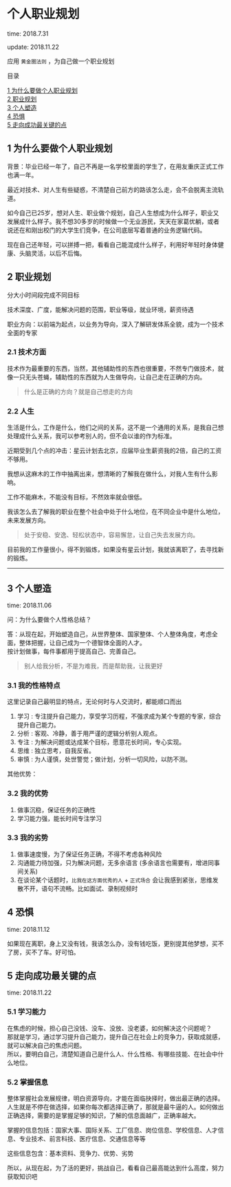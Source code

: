 # 个人职业规划

time: 2018.7.31

update: 2018.11.22

应用 `黄金圈法则` ，为自己做一个职业规划

目录

[1 为什么要做个人职业规划](#1-为什么要做个人职业规划)  
[2 职业规划](#2-职业规划)  
[3 个人塑造](#3-个人塑造)  
[4 恐惧](#4-恐惧)  
[5 走向成功最关键的点](#5-走向成功最关键的点)  

## 1 为什么要做个人职业规划

背景：毕业已经一年了，自己不再是一名学校里面的学生了，在用友重庆正式工作也满一年。

最近对技术、对人生有些疑惑，不清楚自己前方的路该怎么走，会不会脱离主流轨道。

如今自己已25岁，想对人生、职业做个规划，自己人生想成为什么样子，职业又发展成什么样子。我不想30多岁的时候做一个无业游民，天天在家葛优躺，或者说还在和刚出校门的大学生们竞争，在公司底层写着普通的业务逻辑代码。

现在自己还年轻，可以拼搏一把，看看自己能混成什么样子，利用好年轻时身体健康、头脑灵活，以后不后悔。

## 2 职业规划

分大小时间段完成不同目标

技术深度、广度，能解决问题的范围，职业等级，就业环境，薪资待遇

职业方向：以前端为起点，以业务为导向，深入了解研发体系全貌，成为一个技术全面的专家

### 2.1 技术方面

技术作为最重要的东西，当然，其他辅助性的东西也很重要，不然专门做技术，就像一只无头苍蝇，辅助性的东西就为人生做导向，让自己走在正确的方向。

> 什么是正确的方向？就是自己想走的方向

### 2.2 人生

生活是什么，工作是什么，他们之间的关系，这不是一个通用的关系，是我自己想处理成什么关系，我可以参考别人的，但不会以谁的作为标准。

近期受到几个点的冲击：星云计划去北京，应届毕业生薪资我的2倍，自己的工资不够用。

我想从这麻木的工作中抽离出来，想清晰的了解我在做什么，对我人生有什么影响。

工作不能麻木，不能没有目标，不然效率就会很低。

我该怎么去了解我的职业在整个社会中处于什么地位，在不同企业中是什么地位，未来发展方向。

> 处于安稳、安逸、轻松状态中，容易懈怠，让自己失去发展方向。

目前我的工作量很小，得不到锻炼，如果没有星云计划，我就该离职了，去寻找新的锻炼。

****

## 3 个人塑造

time: 2018.11.06

问：为什么要做个人性格总结？

答：从现在起，开始塑造自己，从世界整体、国家整体、个人整体角度，考虑全面，整体把握，让自己成为一个德智体全面的人才。  
按计划做事，每件事都用于提高自己、完善自己。

> 别人给我分析，不是为难我，而是帮助我，让我更好

### 3.1 我的性格特点

这里记录自己最明显的特点，无论何时与人交流时，都能顺口而出

1. 学习 : 专注提升自己能力，享受学习历程，不强求成为某个专题的专家，综合提升自己能力。
2. 分析 : 客观、冷静，善于用严谨的逻辑分析别人观点。
3. 专注 : 为解决问题或达成某个目标，愿意花长时间，专心实现。
4. 思维 : 独立思考，自我反省。
5. 审慎 : 为人谨慎，处世警觉；做计划，分析一切风险，以防不测。

其他优势：

### 3.2 我的优势

1. 做事沉稳，保证任务的正确性
2. 学习能力强，能长时间专注学习

### 3.3 我的劣势

1. 做事速度慢，为了保证任务正确，不得不考虑各种风险
2. 沟通能力待加强，只为解决问题，无多余语言 (多余语言也需要有，增进同事间关系)
3. 在谈论某个话题时，`比我在这方面优秀的人` + `正式场合` 会让我感到紧张，思维发散不开，语句不流畅。比如面试、录制视频时

## 4 恐惧

time: 2018.11.12

如果现在离职，身上又没有钱，我该怎么办，没有钱吃饭，更别提其他梦想，买不了房，买不了车。好可怕。

## 5 走向成功最关键的点

time: 2018.11.22

### 5.1 学习能力

在焦虑的时候，担心自己没钱、没车、没放、没老婆，如何解决这个问题呢？  
那就是学习，通过学习提升自己能力，提升自己在社会上的竞争力，获取成就感，就可以解决自己的焦虑问题。  
所以，要明白自己，清楚知道自己是什么人、什么性格、有哪些技能、在社会中什么地位。

### 5.2 掌握信息

整体掌握社会发展规律，明白资源导向，才能在面临抉择时，做出最正确的选择。人生就是不停在做选择，如果你每次都选择正确了，那就是最牛逼的人。如何做出正确选择，需要的是掌握足够的知识，了解的信息面越广，正确率越大。

掌握的信息包括：国家大事、国际关系、工厂信息、岗位信息、学校信息、人才信息、专业技术、前言科技、医疗信息、交通信息等等

这些信息包含：基本资料、竞争力、优势、劣势

所以，从现在起，为了活的更好，挑战自己，看看自己最高能达到什么高度，努力获取知识吧
